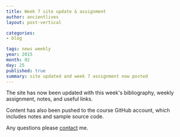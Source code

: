 ```yaml
---
title: Week 7 site update & assignment
author: ancientlives
layout: post-vertical

categories:
- blog

tags: news weekly
year: 2015
month: 02
day: 25
published: true
summary: site updated and week 7 assignment now posted
---
```


The site has now been updated with this week's bibliography, weekly assignment, notes, and useful links.

Content has also been pushed to the course GitHub account, which includes notes and sample source code. 

Any questions please [contact](/contact) me.
